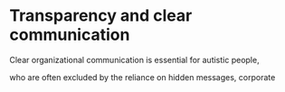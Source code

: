 # Transparency and clear communication

Clear organizational communication is essential for autistic people,

who are often excluded by the reliance on hidden messages, corporate